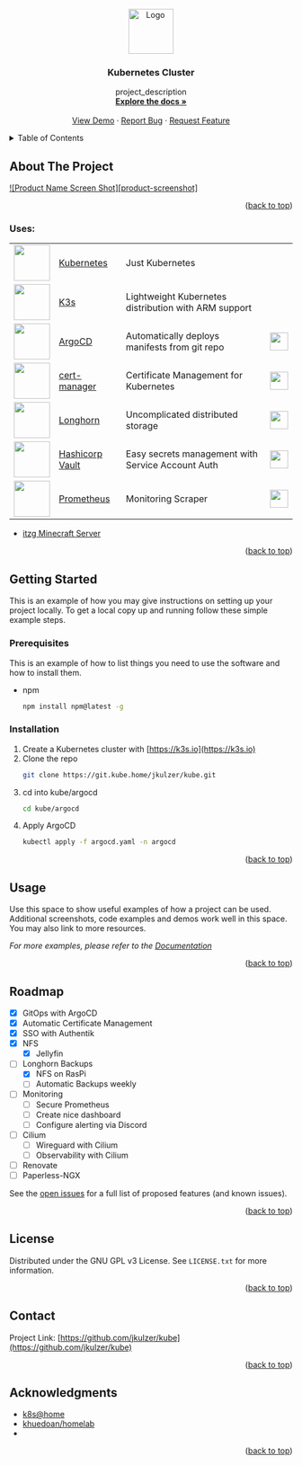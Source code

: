 
<!-- PROJECT SHIELDS -->
<!--
*** I'm using markdown "reference style" links for readability.
*** Reference links are enclosed in brackets [ ] instead of parentheses ( ).
*** See the bottom of this document for the declaration of the reference variables
*** for contributors-url, forks-url, etc. This is an optional, concise syntax you may use.
*** https://www.markdownguide.org/basic-syntax/#reference-style-links
-->
<!-- [![Contributors][contributors-shield]][contributors-url] -->


<!-- PROJECT LOGO -->
<br />
<div align="center">
  <a href="https://git.kube.home/johannes/kube">
    <img src="https://cncf-branding.netlify.app/img/projects/kubernetes/icon/color/kubernetes-icon-color.svg" alt="Logo" width="80" height="80">
  </a>

<h3 align="center">Kubernetes Cluster</h3>

  <p align="center">
    project_description
    <br />
    <a href="https://github.com/jkulzer/kube"><strong>Explore the docs »</strong></a>
    <br />
    <br />
    <a href="https://github.com/jkulzer/kube">View Demo</a>
    ·
    <a href="https://github.com/jkulzer/kube/issues">Report Bug</a>
    ·
    <a href="https://github.com/jkulzer/kube/issues">Request Feature</a>
  </p>
</div>



<!-- TABLE OF CONTENTS -->
<details>
  <summary>Table of Contents</summary>
  <ol>
    <li>
      <a href="#about-the-project">About The Project</a>
      <ul>
        <li><a href="#built-with">Built With</a></li>
      </ul>
    </li>
    <li>
      <a href="#getting-started">Getting Started</a>
      <ul>
        <li><a href="#prerequisites">Prerequisites</a></li>
        <li><a href="#installation">Installation</a></li>
      </ul>
    </li>
    <li><a href="#usage">Usage</a></li>
    <li><a href="#roadmap">Roadmap</a></li>
    <li><a href="#contributing">Contributing</a></li>
    <li><a href="#license">License</a></li>
    <li><a href="#contact">Contact</a></li>
    <li><a href="#acknowledgments">Acknowledgments</a></li>
  </ol>
</details>



<!-- ABOUT THE PROJECT -->
## About The Project

[![Product Name Screen Shot][product-screenshot]](https://example.com)

<p align="right">(<a href="#top">back to top</a>)</p>



### Uses:

<table>
	<tr>
		<td><img width="64" src="https://cncf-branding.netlify.app/img/projects/kubernetes/icon/color/kubernetes-icon-color.svg"></td>
		<td><a href="https://kubernetes.io">Kubernetes</a></td>
		<td>Just Kubernetes</td>
	</tr>
	<tr>
		<td><img width="64" src="https://cncf-branding.netlify.app/img/projects/k3s/icon/color/k3s-icon-color.svg"></td>
		<td><a href="https://k3s.io">K3s</a></td>
		<td>Lightweight Kubernetes distribution with ARM support</td>
	</tr>
	<tr>
		<td><img width="64" src="https://cncf-branding.netlify.app/img/projects/argo/icon/color/argo-icon-color.svg"></td>
		<td><a href="https://argoproj.github.io/argo-cd">ArgoCD</a></td>
		<td>Automatically deploys manifests from git repo</td>
		<td><img width="32" src="https://argocd.kube.home/api/badge?name=argocd"></td>
	</tr>
	<tr>
		<td><img width="64" src="https://github.com/jetstack/cert-manager/raw/master/logo/logo.png"></td>
		<td><a href="https://cert-manager.io">cert-manager</a></td>
		<td>Certificate Management for Kubernetes</td>
		<td><img width="32" src="https://argocd.kube.home/api/badge?name=cert-manager"></td>
	</tr>
	<tr>
		<td><img width="64" src="https://cncf-branding.netlify.app/img/projects/longhorn/icon/color/longhorn-icon-color.svg"></td>
		<td><a href="https://longhorn.io/">Longhorn</a></td>
		<td>Uncomplicated distributed storage</td>
		<td><img width="32" src="https://argocd.kube.home/api/badge?name=longhorn"></td>
	</tr>
	<tr>
		<td><img width="64" src="https://simpleicons.org/icons/vault.svg"></td>
		<td><a href="https://vaultproject.io/">Hashicorp Vault</a></td>
		<td>Easy secrets management with Service Account Auth</td>
		<td><img width="32" src="https://argocd.kube.home/api/badge?name=vault"></td>
	</tr>
	<tr>
		<td><img width="64" src="https://cncf-branding.netlify.app/img/projects/prometheus/icon/color/prometheus-icon-color.svg"></td>
		<td><a href="https://prometheus.io/">Prometheus</a></td>
		<td>Monitoring Scraper</td>
		<td><img width="32" src="https://argocd.kube.home/api/badge?name=prometheus"></td>
	</tr>
</table>

* [itzg Minecraft Server](https://https://github.com/itzg/docker-minecraft-server/)

<p align="right">(<a href="#top">back to top</a>)</p>



<!-- GETTING STARTED -->
## Getting Started

This is an example of how you may give instructions on setting up your project locally.
To get a local copy up and running follow these simple example steps.

### Prerequisites

This is an example of how to list things you need to use the software and how to install them.
* npm
  ```sh
  npm install npm@latest -g
  ```

### Installation

1. Create a Kubernetes cluster with [https://k3s.io](https://k3s.io)
2. Clone the repo
   ```sh
   git clone https://git.kube.home/jkulzer/kube.git
   ```
3. cd into kube/argocd
   ```sh
   cd kube/argocd
   ```
4. Apply ArgoCD
   ```sh
   kubectl apply -f argocd.yaml -n argocd
   ```

<p align="right">(<a href="#top">back to top</a>)</p>



<!-- USAGE EXAMPLES -->
## Usage

Use this space to show useful examples of how a project can be used. Additional screenshots, code examples and demos work well in this space. You may also link to more resources.

_For more examples, please refer to the [Documentation](https://example.com)_

<p align="right">(<a href="#top">back to top</a>)</p>



<!-- ROADMAP -->
## Roadmap

- [x] GitOps with ArgoCD
- [x] Automatic Certificate Management
- [x] SSO with Authentik
- [x] NFS
    - [x] Jellyfin
- [ ] Longhorn Backups
    - [x] NFS on RasPi
    - [ ] Automatic Backups weekly
- [ ] Monitoring
    - [ ] Secure Prometheus
    - [ ] Create nice dashboard
    - [ ] Configure alerting via Discord
- [ ] Cilium
    - [ ] Wireguard with Cilium
    - [ ] Observability with Cilium
- [ ] Renovate
- [ ] Paperless-NGX

See the [open issues](https://github.com/jkulzer/kube/issues) for a full list of proposed features (and known issues).

<p align="right">(<a href="#top">back to top</a>)</p>


<!-- LICENSE -->
## License

Distributed under the GNU GPL v3 License. See `LICENSE.txt` for more information.

<p align="right">(<a href="#top">back to top</a>)</p>



<!-- CONTACT -->
## Contact

Project Link: [https://github.com/jkulzer/kube](https://github.com/jkulzer/kube)

<p align="right">(<a href="#top">back to top</a>)</p>



<!-- ACKNOWLEDGMENTS -->
## Acknowledgments

* [k8s@home](https://k8s-at-home.com/)
* [khuedoan/homelab](https://github.com/khuedoan/homelab)
* []()

<p align="right">(<a href="#top">back to top</a>)</p>



<!-- MARKDOWN LINKS & IMAGES -->
<!-- https://www.markdownguide.org/basic-syntax/#reference-style-links -->
